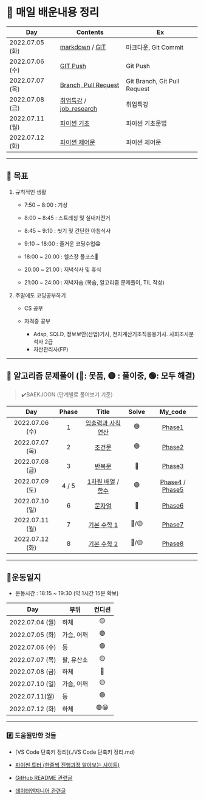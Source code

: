 # 📖 매일 배운내용 정리

| Day             | Contents                                                     | Ex                           |
| --------------- | ------------------------------------------------------------ | ---------------------------- |
| 2022.07.05 (화) | [markdown](./TIL/markdown.md) / [GIT](./TIL/TIL_220705.md)   | 마크다운, Git Commit         |
| 2022.07.06 (수) | [GIT Push](./TIL/TIL_220706.md)                              | Git Push                     |
| 2022.07.07 (목) | [Branch, Pull Request](./TIL/TIL_220707.md)                  | Git Branch, Git Pull Request |
| 2022.07.08 (금) | [취업특강](https://github.com/Yoonsik-Shin/job-research) / [job_research](https://github.com/Yoonsik-Shin/job-research/blob/b507647070412b8fc03ca814b30f3f09837012f2/research.md) | 취업특강                     |
| 2022.07.11 (월) | [파이썬 기초](./TIL/TIL_220711.md)                           | 파이썬 기초문법              |
| 2022.07.12 (화) | [파이썬 제어문](./TIL/TIL_220712.md)                         | 파이썬 제어문                |



---



## 🎢 목표

1. 규칙적인 생활

   - 7:50 ~ 8:00 : 기상

   - 8:00 ~ 8:45 : 스트레칭 및 실내자전거

   - 8:45 ~ 9:10 : 씻기 및 간단한 아침식사

   - 9:10 ~ 18:00 : 즐거운 코딩수업😁

   - 18:00 ~ 20:00 : 헬스장 풀코스💪

   - 20:00 ~ 21:00 : 저녁식사 및 휴식

   - 21:00 ~ 24:00 : 저녁자습 (복습, 알고리즘 문제풀이, TIL 작성)

     

2. 주말에도 코딩공부하기

   - CS 공부

   - 자격증 공부

     - Adsp, SQLD, 정보보안(산업)기사, 전자계산기조직응용기사. 사회조사분석사 2급
     - 자산관리사(FP)
     
     

---



## 🔞 알고리즘 문제풀이 (🔴: 못품, 🟡 : 풀이중, 🟢: 모두 해결)

> ✔️BAEKJOON (단계별로 풀어보기 기준)

|       Day       | Phase |                            Title                             | Solve |                           My_code                            |
| :-------------: | :---: | :----------------------------------------------------------: | :---: | :----------------------------------------------------------: |
| 2022.07.06 (수) |   1   |     [입출력과 사칙연산](https://www.acmicpc.net/step/1)      |   🟢   |             [Phase1](./Algorism/BAEKJOON/Phase1)             |
| 2022.07.07 (목) |   2   |          [ 조건문](https://www.acmicpc.net/step/4)           |   🟢   |             [Phase2](./Algorism/BAEKJOON/Phase2)             |
| 2022.07.08 (금) |   3   |           [반복문](https://www.acmicpc.net/step/3)           |   🔴   |             [Phase3](./Algorism/BAEKJOON/Phase3)             |
| 2022.07.09 (토) | 4 / 5 | [1차원 배열](https://www.acmicpc.net/step/6) / [함수](https://www.acmicpc.net/step/5) |   🟢   | [Phase4](./Algorism/BAEKJOON/Phase4) / [Phase5](./Algorism/BAEKJOON/Phase5) |
| 2022.07.10 (일) |   6   |           [문자열](https://www.acmicpc.net/step/7)           |   🔴   |             [Phase6](./Algorism/BAEKJOON/Phase6)             |
| 2022.07.11 (월) |   7   |        [ 기본 수학 1](https://www.acmicpc.net/step/8)        |  🔴/🟡  |             [Phase7](./Algorism/BAEKJOON/Phase7)             |
| 2022.07.12 (화) |   8   |        [기본 수학 2](https://www.acmicpc.net/step/10)        |  🔴/🟡  |             [Phase8](./Algorism/BAEKJOON/Phase8)             |



---



## 💪운동일지

- 운동시간 : 18:15 ~ 19:30 (약 1시간 15분 확보)

| Day             | 부위       | 컨디션 |
| --------------- | ---------- | :----: |
| 2022.07.04 (월) | 하체       |   🟡    |
| 2022.07.05 (화) | 가슴, 어깨 |   🟢    |
| 2022.07.06 (수) | 등         |   🟢    |
| 2022.07.07 (목) | 팔, 유산소 |   🟡    |
| 2022.07.08 (금) | 하체       |   🔴    |
| 2022.07.10 (일) | 가슴, 어깨 |   🟡    |
| 2022.07.11(월)  | 등         |   🟢    |
| 2022.07.12 (화) | 하체       |   🟢😁   |



---



### #️⃣ 도움될만한 것들

- [VS Code 단축키 정리](./VS Code 단축키 정리.md)
- [파이썬 튜터 (한줄씩 진행과정 알아보는 사이트)](https://pythontutor.com/visualize.html#mode=edit)

- [GitHub README 관련글](https://hphk-edu.notion.site/GitHub-Profile-README-b447c5bcfd5043d787c7d6bb21817c63)

- [데이터엔지니어 관련글](https://github.com/Team-Neighborhood/I-want-to-study-Data-Science/wiki/%EB%8D%B0%EC%9D%B4%ED%84%B0-%EC%97%94%EC%A7%80%EB%8B%88%EC%96%B4)
